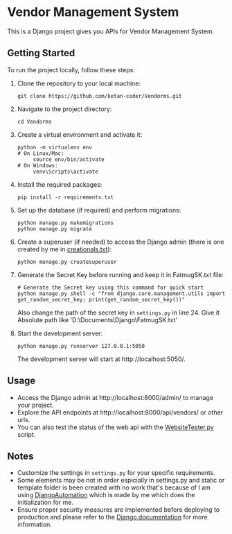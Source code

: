 # Vendor Management System

This is a Django project gives you APIs for Vendor Management System.

## Getting Started

To run the project locally, follow these steps:

1. Clone the repository to your local machine:

   ```
   git clone https://github.com/ketan-coder/Vendorms.git
   ```

2. Navigate to the project directory:

   ```
   cd Vendorms
   ```

3. Create a virtual environment and activate it:

   ```
   python -m virtualenv env
   # On Linux/Mac:
        source env/bin/activate   
   # On Windows: 
        venv\Scripts\activate
   ```

4. Install the required packages:

   ```
   pip install -r requirements.txt
   ```

5. Set up the database (if required) and perform migrations:

   ```
   python manage.py makemigrations
   python manage.py migrate
   ```

6. Create a superuser (if needed) to access the Django admin (there is one created by me in [creationals.txt](creationals.txt)):

   ```
   python manage.py createsuperuser
   ```
7. Generate the Secret Key before running and keep it in FatmugSK.txt file:

   ```
   # Generate the Secret key using this command for quick start
   python manage.py shell -c "from django.core.management.utils import get_random_secret_key; print(get_random_secret_key())"
   ```

   Also change the path of the secret key in `settings.py` in line 24. Give it Absolute path like 'D:\Documents\Django\FatmugSK.txt'

8. Start the development server:

   ```
   python manage.py runserver 127.0.0.1:5050
   ```

   The development server will start at http://localhost:5050/.

## Usage

- Access the Django admin at http://localhost:8000/admin/ to manage your project.
- Explore the API endpoints at http://localhost:8000/api/vendors/ or other urls.
- You can also test the status of the web api with the [WebsiteTester.py](WebsiteTester.py) script.

## Notes

- Customize the settings in `settings.py` for your specific requirements.
- Some elements may be not in order espicially in settings.py and static or template folder is been created with no work that's because of I am using [DjangoAutomation](https://github.com/Ketan-coder/Django_automation) which is made by me which does the initialization for me.
- Ensure proper security measures are implemented before deploying to production and please refer to the [Django documentation](https://docs.djangoproject.com/en/4.1/topics/security/) for more information.
